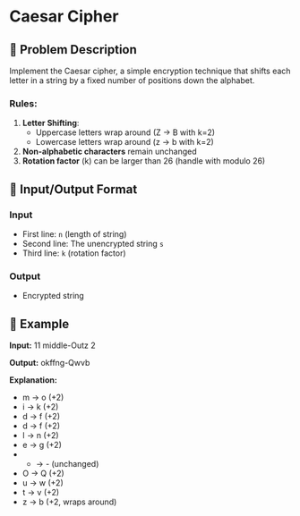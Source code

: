 # Caesar Cipher

## 🔐 Problem Description
Implement the Caesar cipher, a simple encryption technique that shifts each letter in a string by a fixed number of positions down the alphabet. 

### Rules:
1. **Letter Shifting**:
   - Uppercase letters wrap around (Z → B with k=2)
   - Lowercase letters wrap around (z → b with k=2)
2. **Non-alphabetic characters** remain unchanged
3. **Rotation factor** (k) can be larger than 26 (handle with modulo 26)

## 🎯 Input/Output Format

### Input
- First line: `n` (length of string)
- Second line: The unencrypted string `s`
- Third line: `k` (rotation factor)

### Output
- Encrypted string

## 📝 Example

**Input:**
11
middle-Outz
2


**Output:**
okffng-Qwvb

**Explanation:**
- m → o (+2)
- i → k (+2)
- d → f (+2)
- d → f (+2)
- l → n (+2)
- e → g (+2)
- - → - (unchanged)
- O → Q (+2)
- u → w (+2)
- t → v (+2)
- z → b (+2, wraps around)